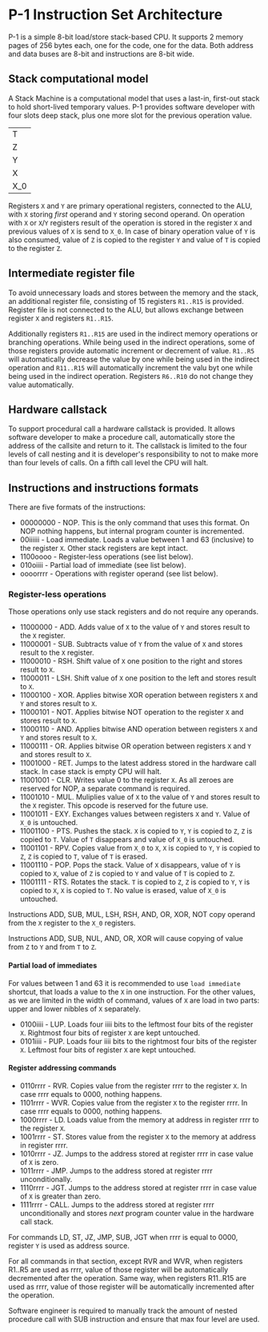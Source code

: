 # P-1 Instruction Set Architecture

P-1 is a simple 8-bit load/store stack-based CPU. It supports
2 memory pages of 256 bytes each, one for the code, one for 
the data. Both address and data buses are 8-bit and instructions
are 8-bit wide.

## Stack computational model

A Stack Machine is a computational model that uses a last-in, first-out stack to hold short-lived temporary values.
P-1 provides software developer with four slots deep stack, plus one more slot for the previous operation value.

|       |
|-------|
|   T   |
|   Z   |
|   Y   |
|   X   |
|  X_0  |

Registers `X` and `Y` are primary operational registers, connected to the ALU, with `X` storing 
*first* operand and `Y` storing second operand. On operation with `X` or `X`/`Y` registers 
result of the operation is stored in the register `X` and previous values of `X` is send to
`X_0`. In case of binary operation value of `Y` is also consumed, value of `Z` is copied to
 the register `Y` and value of `T` is copied to the register `Z`. 

## Intermediate register file

To avoid unnecessary loads and stores between the memory and the stack, an additional 
register file, consisting of 15 registers `R1..R15` is provided. Register file is not connected to the 
ALU, but allows exchange between register `X` and registers `R1..R15`.

Additionally registers `R1..R15` are used in the indirect memory operations or branching operations. 
While being used in the indirect operations, some of those registers provide automatic increment or
decrement of value. `R1..R5` will automatically decrease the value by one while being used in the 
indirect operation and `R11..R15` will automatically increment the valu byt one while being used in the
indirect operation. Registers `R6..R10` do not change they value automatically.

## Hardware callstack

To support procedural call a hardware callstack is provided. It allows software developer to make a 
procedure call, automatically store the address of the callsite and return to it. The callstack is 
limited to the four levels of call nesting and it is developer's responsibility to not to make more
than four levels of calls. On a fifth call level the CPU will halt.

## Instructions and instructions formats

There are five formats of the instructions:

* 00000000 - NOP. This is the only command that uses this format. On NOP nothing happens, 
  but internal program counter is incremented.
* 00iiiiii - Load immediate. Loads a value between 1 and 63 (inclusive) to the register `X`. Other 
  stack registers are kept intact.
* 1100oooo - Register-less operations (see list below).
* 010oiiii - Partial load of immediate (see list below).
* oooorrrr - Operations with register operand (see list below).

### Register-less operations

Those operations only use stack registers and do not require any operands.

* 11000000 - ADD. Adds value of `X` to the value of `Y` and stores result to the `X` register.
* 11000001 - SUB. Subtracts value of `Y` from the value of `X` and stores result to the `X` register.
* 11000010 - RSH. Shift value of `X` one position to the right and stores result to `X`.
* 11000011 - LSH. Shift value of `X` one position to the left and stores result to `X`.
* 11000100 - XOR. Applies bitwise XOR operation between registers `X` and `Y` and stores result to `X`.
* 11000101 - NOT. Applies bitwise NOT operation to the register `X` and stores result to `X`.
* 11000110 - AND. Applies bitwise AND operation between registers `X` and `Y` and stores result to `X`.
* 11000111 - OR. Applies bitwise OR operation between registers `X` and `Y` and stores result to `X`.
* 11001000 - RET. Jumps to the latest address stored in the hardware call stack.
In case stack is empty CPU will halt.
* 11001001 - CLR. Writes value 0 to the register `X`. As all zeroes are reserved for NOP, a separate command is required.
* 11001010 - MUL. Muliplies value of `X` to the value of `Y` and stores result to the `X` register.
  This opcode is reserved for the future use.
* 11001011 - EXY. Exchanges values between registers `X` and `Y`. Value of `X_0` is untouched.
* 11001100 - PTS. Pushes the stack. `X` is copied to `Y`, `Y` is copied to `Z`,
  `Z` is copied to `T`. Value of `T` disappears and value of `X_0` is untouched.
* 11001101 - RPV. Copies value from `X_0` to `X`, `X` is copied to `Y`, `Y` is copied
  to `Z`, `Z` is copied to `T`, value of `T` is erased.
* 11001110 - POP. Pops the stack. Value of `X` disappears, value of `Y` is copied to `X`, value of `Z` is copied
  to `Y` and value of `T` is copied to `Z`.
* 11001111 - RTS. Rotates the stack. `T` is copied to `Z`, `Z` is copied to `Y`,
  `Y` is copied to `X`, `X` is copied to `T`. No value is erased, value of `X_0` is untouched.

Instructions ADD, SUB, MUL, LSH, RSH, AND, OR, XOR, NOT copy operand from the `X` register to the `X_0` registers.

Instructions ADD, SUB, NUL, AND, OR, XOR will cause copying of value from `Z` to `Y` and from `T` to `Z`.

#### Partial load of immediates

For values between 1 and 63 it is recommended to use `load immediate` shortcut, that loads a value to the `X` 
in one instruction. For the other values, as we are limited in the width of command, values of `X` are load in two 
parts: upper and lower nibbles of `X` separately.

* 0100iiii - LUP. Loads four iiii bits to the leftmost four bits of the register `X`. Rightmost four bits of 
  register `X` are kept untouched.
* 0101iiii - PUP. Loads four iiii bits to the rightmost four bits of the register `X`. Leftmost four bits of 
  register `X` are kept untouched.

#### Register addressing commands

* 0110rrrr - RVR. Copies value from the register rrrr to the register `X`. In case rrrr equals to 0000, nothing happens.
* 1101rrrr - WVR. Copies value from the register `X` to the register rrrr. In case rrrr equals to 0000, nothing happens.
* 1000rrrr - LD. Loads value from the memory at address in register rrrr to the register `X`. 
* 1001rrrr - ST. Stores value from the register `X` to the memory at address in register rrrr.
* 1010rrrr - JZ. Jumps to the address stored at register rrrr in case value of `X` is zero. 
* 1011rrrr - JMP. Jumps to the address stored at register rrrr unconditionally. 
* 1110rrrr - JGT. Jumps to the address stored at register rrrr in case value of `X` is greater than zero.
* 1111rrrr - CALL. Jumps to the address stored at register rrrr unconditionally and stores *next* program counter value in the hardware call stack.

For commands LD, ST, JZ, JMP, SUB, JGT when rrrr is equal to 0000, register `Y` is used as address source.

For all commands in that section, except RVR and WVR, when registers R1..R5 are used as rrrr, value of those register will be automatically decremented after the operation.
Same way, when registers R11..R15 are used as rrrr, value of those register will be automatically incremented after the operation.

Software engineer is required to manually track the amount of nested procedure call with SUB instruction and ensure that max four level are used.